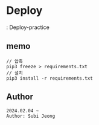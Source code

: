 # Deploy
: Deploy-practice

## memo
```angular2html
// 압축
pip3 freeze > requirements.txt
// 설치
pip3 install -r requirements.txt
```

## Author

```
2024.02.04 ~
Author: Subi Jeong
```